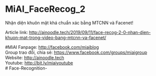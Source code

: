 # MiAI_FaceRecog_2
Nhận diện khuôn mặt khá chuẩn xác bằng MTCNN và Facenet!

Article link: http://ainoodle.tech/2019/09/11/face-recog-2-0-nhan-dien-khuon-mat-trong-video-bang-mtcnn-va-facenet/

#MìAI 
Fanpage: http://facebook.com/miaiblog<br>
Group trao đổi, chia sẻ: https://www.facebook.com/groups/miaigroup<br>
Website: http://ainoodle.tech<br>
Youtube: http://bit.ly/miaiyoutube<br>
#   F a c e - R e c o g n i t i o n -  
 
